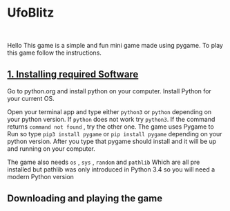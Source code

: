 <h1>UfoBlitz</h1>
<br>
<p>Hello This game is a simple and fun mini game made using pygame. To play this game follow the instructions.</p>
<h2><u>1. Installing required Software</u></h2>
<p>Go to python.org and install python on your computer. Install Python for your current OS.</p>
<p>Open your terminal app and type either <code>python3</code> or <code>python</code> depending on your python version. If <code>python</code> does not work try <code>python3</code>. If the command returns <code>command not found</code> , try the other one. The game uses Pygame to Run so type <code>pip3 install pygame</code> or <code>pip install pygame</code> depending on your python version. After you type that pygame should install and it will be up and running on your computer.</p>
<p>The game also needs <code>os</code> , <code>sys</code> , <code>random</code> and <code>pathlib</code> Which are all pre installed but pathlib was only introduced in Python 3.4 so you will need a modern Python version</p>

<h2>Downloading and playing the game</h2>
